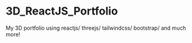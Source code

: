 # 3D_ReactJS_Portfolio
My 3D portfolio using reactjs/ threejs/ tailwindcss/ bootstrap/ and much more!
